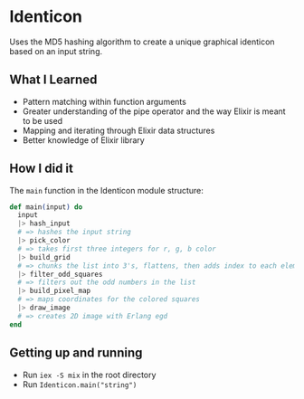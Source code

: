 # Identicon
Uses the MD5 hashing algorithm to create a unique graphical identicon based on an input string.

## What I Learned 
- Pattern matching within function arguments
- Greater understanding of the pipe operator and the way Elixir is meant to be used
- Mapping and iterating through Elixir data structures
- Better knowledge of Elixir library

## How I did it
The `main` function in the Identicon module structure:

```elixir
def main(input) do
  input
  |> hash_input
  # => hashes the input string
  |> pick_color
  # => takes first three integers for r, g, b color
  |> build_grid
  # => chunks the list into 3's, flattens, then adds index to each element
  |> filter_odd_squares
  # => filters out the odd numbers in the list
  |> build_pixel_map
  # => maps coordinates for the colored squares
  |> draw_image
  # => creates 2D image with Erlang egd
end
```

## Getting up and running
- Run `iex -S mix` in the root directory
- Run `Identicon.main("string")`
